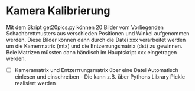 # Kamera Kalibrierung

Mit dem Skript get20pics.py können 20 Bilder vom Vorliegenden Schachbrettmusters aus verschieden Positionen und Winkel aufgenommen werden.
Diese Bilder können dann durch die Datei xxx verarbeitet werden um die Kamermatrix (mtx) und die Entzerrungsmatrix (dst) zu gewinnen.
Beie Matrizen müssten dann händisch im Hauptskript xxx eingetragen werden. 

- [ ] Kameramatrix und Entzerrrungsmatrix über eine Datei Automatisch einlesen und einschreiben - Die kann z.B. über Pythons Library Pickle realisiert werden
